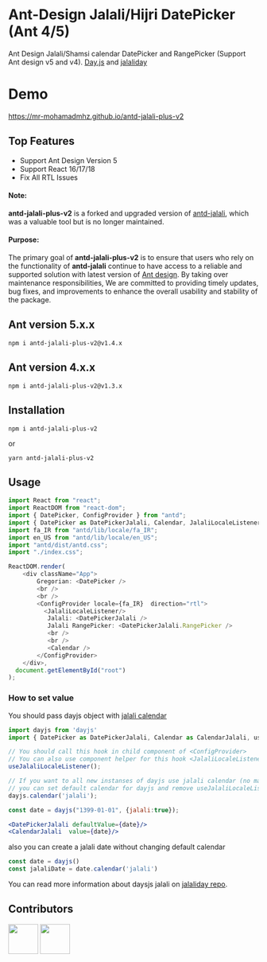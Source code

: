 
# Ant-Design Jalali/Hijri DatePicker (Ant 4/5)
Ant Design Jalali/Shamsi calendar DatePicker and RangePicker (Support Ant design v5 and v4). [Day.js](https://github.com/iamkun/dayjs) and [jalaliday](https://github.com/alibaba-aero/jalaliday)

# Demo
https://mr-mohamadmhz.github.io/antd-jalali-plus-v2

## Top Features
- Support Ant Design Version 5
- Support React 16/17/18
- Fix All RTL Issues

#### Note:
**antd-jalali-plus-v2** is a forked and upgraded version of [antd-jalali](https://www.npmjs.com/package/antd-jalali), which was a valuable tool but is no longer maintained.

#### Purpose:
The primary goal of **antd-jalali-plus-v2** is to ensure that users who rely on the functionality of **antd-jalali** continue to have access to a reliable and supported solution with latest version of [Ant design](https://ant.design/). By taking over maintenance responsibilities, We are committed to providing timely updates, bug fixes, and improvements to enhance the overall usability and stability of the package.

## Ant version 5.x.x
```
npm i antd-jalali-plus-v2@v1.4.x
```

## Ant version 4.x.x
```
npm i antd-jalali-plus-v2@v1.3.x
```

## Installation
```
npm i antd-jalali-plus-v2
```
or 
```
yarn antd-jalali-plus-v2
```

## Usage

```ts
import React from "react";
import ReactDOM from "react-dom";
import { DatePicker, ConfigProvider } from "antd";
import { DatePicker as DatePickerJalali, Calendar, JalaliLocaleListener } from "antd-jalali-plus-v2";
import fa_IR from "antd/lib/locale/fa_IR";
import en_US from "antd/lib/locale/en_US";
import "antd/dist/antd.css";
import "./index.css";

ReactDOM.render(
    <div className="App">
        Gregorian: <DatePicker />
        <br />
        <br />
        <ConfigProvider locale={fa_IR}  direction="rtl">
          <JalaliLocaleListener/>
           Jalali: <DatePickerJalali />
           Jalali RangePicker: <DatePickerJalali.RangePicker />
           <br />
           <br />
           <Calendar />
        </ConfigProvider>
    </div>,
  document.getElementById("root")
);
```
### How to set value  
You should pass dayjs object with [jalali calendar](https://github.com/alibaba-aero/jalaliday)

```jsx
import dayjs from 'dayjs'
import { DatePicker as DatePickerJalali, Calendar as CalendarJalali, useJalaliLocaleListener } from "antd-jalali-plus-v2";

// You should call this hook in child component of <ConfigProvider>
// You can also use component helper for this hook <JalaliLocaleListener> 
useJalaliLocaleListener();

// If you want to all new instanses of dayjs use jalali calendar (no matter what is the locale), 
// you can set default calendar for dayjs and remove useJalaliLocaleListener hook.
dayjs.calendar('jalali');

const date = dayjs("1399-01-01", {jalali:true});

<DatePickerJalali defaultValue={date}/>
<CalendarJalali  value={date}/>
```
also you can create a jalali date without changing default calendar

```js
const date = dayjs()
const jalaliDate = date.calendar('jalali')
```

You can read more information about daysjs jalali on [jalaliday repo](https://github.com/alibaba-aero/jalaliday).

## Contributors
<a href="https://github.com/mr-mohamadmhz">
<img src="https://github.com/mr-mohamadmhz.png" width="60px;"/></a></sub>
<a href="https://github.com/hamidrezaghanbari">
<img src="https://github.com/hamidrezaghanbari.png" width="60px;"/></a>
